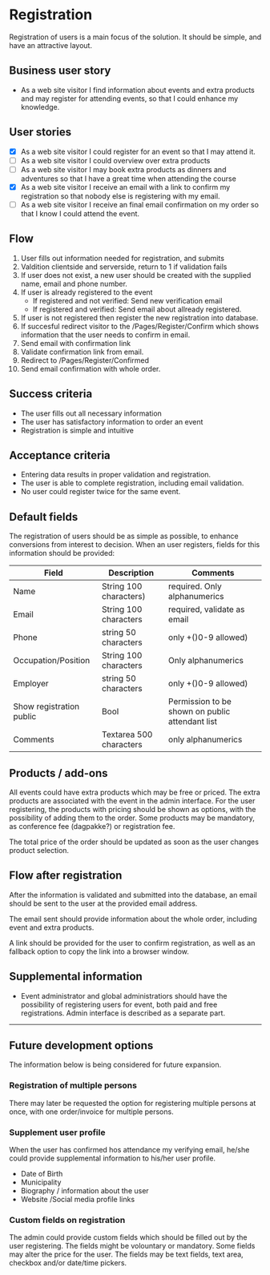 # Registration
Registration of users is a main focus of the solution. It should be simple, and have an attractive layout. 

## Business user story
* As a web site visitor I find information about events and extra products and may register for attending events, so that I could enhance my knowledge.

## User stories
- [x] As a web site visitor I could register for an event so that I may attend it.
- [ ] As a web site visitor I could overview over extra products
- [ ] As a web site visitor I may book extra products as dinners and adventures so that I have a great time when attending the course
- [x] As a web site visitor I receive an email with a link to confirm my registration so that nobody else is registering with my email.
- [ ] As a web site visitor I receive an final email confirmation on my order so that I know I could attend the event.

## Flow
1. User fills out information needed for registration, and submits
1. Valdition clientside and serverside, return to 1 if validation fails
1. If user does not exist, a new user should be created with the supplied name, email and phone number. 
1. If user is already registered to the event
    - If registered and not verified: Send new verification email 
    - If registered and verified: Send email about allready registered.
1. If user is not registered then register the new registration into database.
1. If succesful redirect visitor to the /Pages/Register/Confirm which shows information that the user needs to confirm in email.
1. Send email with confirmation link
1. Validate confirmation link from email. 
1. Redirect to /Pages/Register/Confirmed
1. Send email confirmation with whole order. 


## Success criteria
* The user fills out all necessary information
* The user has satisfactory information to order an event
* Registration is simple and intuitive

## Acceptance criteria
* Entering data results in proper validation and registration.
* The user is able to complete registration, including email validation.
* No user could register twice for the same event.

## Default fields
The registration of users should be as simple as possible, to enhance conversions from interest to decision. When an user registers, fields for this information should be provided:

Field   | Description               | Comments
---     | ---                       | ---
Name    | String 100 characters)    | required. Only alphanumerics
Email   | String 100 characters     | required, validate as email
Phone   | string 50 characters      | only +()0-9 allowed)
Occupation/Position | String 100 characters | Only alphanumerics
Employer| string 50 characters      | only +()0-9 allowed)
Show registration public | Bool | Permission to be shown on public attendant list
Comments | Textarea 500 characters  | only alphanumerics

## Products / add-ons
All events could have extra products which may be free or priced. The extra products are associated with the event in the admin interface. For the user registering, the products with pricing should be shown as options, with the possibility of adding them to the order. Some products may be mandatory, as conference fee (dagpakke?) or registration fee.

The total price of the order should be updated as soon as the user changes product selection.

## Flow after registration
After the information is validated and submitted into the database, an email should be sent to the user at the provided email address. 

The email sent should provide information about the whole order, including event and extra products.

A link should be provided for the user to confirm registration, as well as an fallback option to copy the link into a browser window. 

## Supplemental information
* Event administrator and global administratiors should have the possibility of registering users for event, both paid and free registrations. Admin interface is described as a separate part. 

---
## Future development options
The information below is being considered for future expansion.

### Registration of multiple persons
There may later be requested the option for registering multiple persons at once, with one order/invoice for multiple persons.

### Supplement user profile
When the user has confirmed hos attendance my verifying email, he/she could provide supplemental information to his/her user profile. 
* Date of Birth
* Municipality
* Biography / information about the user
* Website /Social media profile links

### Custom fields on registration
The admin could provide custom fields which should be filled out by the user registering. The fields might be volountary or mandatory. Some fields may alter the price for the user. The fields may be text fields, text area, checkbox and/or date/time pickers.
